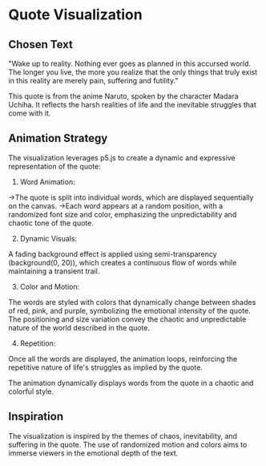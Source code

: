# Quote Visualization

## Chosen Text
"Wake up to reality. Nothing ever goes as planned in this accursed world. The longer you live, the more you realize that the only things that truly exist in this reality are merely pain, suffering and futility."

This quote is from the anime Naruto, spoken by the character Madara Uchiha. It reflects the harsh realities of life and the inevitable struggles that come with it.

## Animation Strategy
The visualization leverages p5.js to create a dynamic and expressive representation of the quote:

1. Word Animation:

->The quote is split into individual words, which are displayed sequentially on the canvas.
->Each word appears at a random position, with a randomized font size and color, emphasizing the unpredictability and chaotic tone of the quote.

2. Dynamic Visuals:

A fading background effect is applied using semi-transparency (background(0, 20)), which creates a continuous flow of words while maintaining a transient trail.

3. Color and Motion:

The words are styled with colors that dynamically change between shades of red, pink, and purple, symbolizing the emotional intensity of the quote.
The positioning and size variation convey the chaotic and unpredictable nature of the world described in the quote.

4. Repetition:

Once all the words are displayed, the animation loops, reinforcing the repetitive nature of life's struggles as implied by the quote.

The animation dynamically displays words from the quote in a chaotic and colorful style.

## Inspiration
The visualization is inspired by the themes of chaos, inevitability, and suffering in the quote. The use of randomized motion and colors aims to immerse viewers in the emotional depth of the text.
